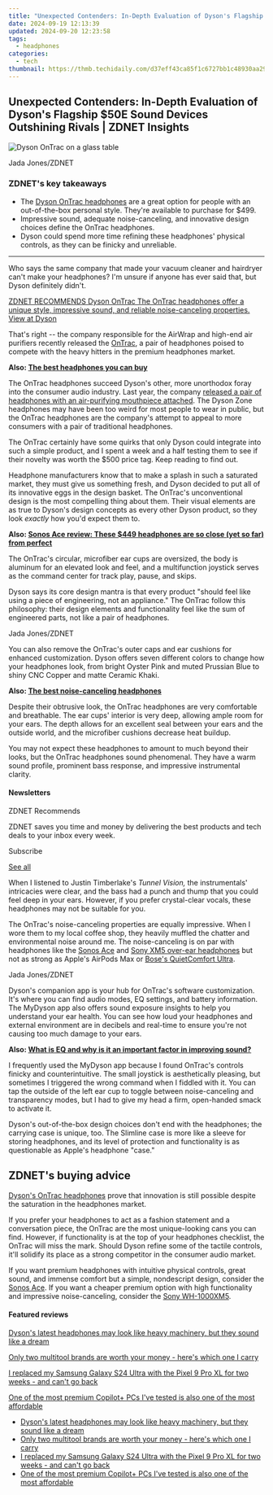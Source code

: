 ```yaml
---
title: "Unexpected Contenders: In-Depth Evaluation of Dyson's Flagship $50E Sound Devices Outshining Rivals | ZDNET Insights"
date: 2024-09-19 12:13:39
updated: 2024-09-20 12:23:58
tags:
  - headphones
categories:
  - tech
thumbnail: https://thmb.techidaily.com/d37eff43ca85f1c6727bb1c48930aa293f0c1790252e534383e8e0730d7ae092.jpg
---
```


## Unexpected Contenders: In-Depth Evaluation of Dyson's Flagship $50E Sound Devices Outshining Rivals | ZDNET Insights

![Dyson OnTrac on a glass table](https://www.zdnet.com/a/img/resize/bc9ed5c261980f98010653a2c94718bb6e364d2a/2024/08/22/04f54e6b-f2e8-4fb5-879d-11d3b74ae63a/ontrac-8.jpg?auto=webp&width=1280)

Jada Jones/ZDNET

### ZDNET's key takeaways

* The [Dyson OnTrac headphones](https://click.linksynergy.com/deeplink?id=IokOf8qagZo&mid=36310&u1=zd-%5F%5FCOM%5FCLICK%5FID%5F%5F-dtp&murl=https%3A%2F%2Fwww.dyson.com%2Fheadphones%2Fontrac%2Fcnc-copper) are a great option for people with an out-of-the-box personal style. They're available to purchase for $499.
* Impressive sound, adequate noise-canceling, and innovative design choices define the OnTrac headphones.
* Dyson could spend more time refining these headphones' physical controls, as they can be finicky and unreliable.

---

Who says the same company that made your vacuum cleaner and hairdryer can't make your headphones? I'm unsure if anyone has ever said that, but Dyson definitely didn't. 

[ZDNET RECOMMENDS Dyson OnTrac The OnTrac headphones offer a unique style, impressive sound, and reliable noise-canceling properties. View at Dyson](https://click.linksynergy.com/deeplink?id=IokOf8qagZo&mid=36310&u1=zd-%5F%5FCOM%5FCLICK%5FID%5F%5F-dtp&murl=https%3A%2F%2Fwww.dyson.com%2Fheadphones%2Fontrac%2Fcnc-copper)

That's right -- the company responsible for the AirWrap and high-end air purifiers recently released the [OnTrac](https://click.linksynergy.com/deeplink?id=IokOf8qagZo&mid=36310&u1=zd-%5F%5FCOM%5FCLICK%5FID%5F%5F-dtp&murl=https%3A%2F%2Fwww.dyson.com%2Fheadphones%2Fontrac%2Fcnc-copper), a pair of headphones poised to compete with the heavy hitters in the premium headphones market.

**Also: [The best headphones you can buy](https://www.zdnet.com/article/best-headphones/)**

The OnTrac headphones succeed Dyson's other, more unorthodox foray into the consumer audio industry. Last year, the company [released a pair of headphones with an air-purifying mouthpiece attached](https://www.zdnet.com/article/dysons-new-air-purifying-noise-cancelling-headphones-have-a-launch-date-and-a-hefty-price-tag/). The Dyson Zone headphones may have been too weird for most people to wear in public, but the OnTrac headphones are the company's attempt to appeal to more consumers with a pair of traditional headphones.

The OnTrac certainly have some quirks that only Dyson could integrate into such a simple product, and I spent a week and a half testing them to see if their novelty was worth the $500 price tag. Keep reading to find out.

Headphone manufacturers know that to make a splash in such a saturated market, they must give us something fresh, and Dyson decided to put all of its innovative eggs in the design basket. The OnTrac's unconventional design is the most compelling thing about them. Their visual elements are as true to Dyson's design concepts as every other Dyson product, so they look _exactly_ how you'd expect them to.

**Also: [Sonos Ace review: These $449 headphones are so close (yet so far) from perfect](https://www.zdnet.com/article/sonos-ace-review/)**

The OnTrac's circular, microfiber ear cups are oversized, the body is aluminum for an elevated look and feel, and a multifunction joystick serves as the command center for track play, pause, and skips.

Dyson says its core design mantra is that every product "should feel like using a piece of engineering, not an appliance." The OnTrac follow this philosophy: their design elements and functionality feel like the sum of engineered parts, not like a pair of headphones.

Jada Jones/ZDNET

You can also remove the OnTrac's outer caps and ear cushions for enhanced customization. Dyson offers seven different colors to change how your headphones look, from bright Oyster Pink and muted Prussian Blue to shiny CNC Copper and matte Ceramic Khaki.

**Also: [The best noise-canceling headphones](https://www.zdnet.com/article/best-noise-canceling-headphones/)**

Despite their obtrusive look, the OnTrac headphones are very comfortable and breathable. The ear cups' interior is very deep, allowing ample room for your ears. The depth allows for an excellent seal between your ears and the outside world, and the microfiber cushions decrease heat buildup.

You may not expect these headphones to amount to much beyond their looks, but the OnTrac headphones sound phenomenal. They have a warm sound profile, prominent bass response, and impressive instrumental clarity. 

#### Newsletters

ZDNET Recommends

ZDNET saves you time and money by delivering the best products and tech deals to your inbox every week.

 Subscribe

[See all](https://www.zdnet.com/newsletters/)

When I listened to Justin Timberlake's _Tunnel Vision,_ the instrumentals' intricacies were clear, and the bass had a punch and thump that you could feel deep in your ears. However, if you prefer crystal-clear vocals, these headphones may not be suitable for you.

The OnTrac's noise-canceling properties are equally impressive. When I wore them to my local coffee shop, they heavily muffled the chatter and environmental noise around me. The noise-canceling is on par with headphones like the [Sonos Ace](https://www.zdnet.com/article/sonos-ace-review/) and [Sony XM5 over-ear headphones](https://www.zdnet.com/article/sony-wh-1000xm5-wireless-noise-canceling-headphones-review/) but not as strong as Apple's AirPods Max or [Bose's QuietComfort Ultra](https://www.zdnet.com/article/bose-quietcomfort-ultra-headphones-review/). 

Jada Jones/ZDNET

Dyson's companion app is your hub for OnTrac's software customization. It's where you can find audio modes, EQ settings, and battery information. The MyDyson app also offers sound exposure insights to help you understand your ear health. You can see how loud your headphones and external environment are in decibels and real-time to ensure you're not causing too much damage to your ears.

**Also: [What is EQ and why is it an important factor in improving sound?](https://www.zdnet.com/article/what-is-eq-and-why-is-it-an-important-factor-in-improving-sound/)**

I frequently used the MyDyson app because I found OnTrac's controls finicky and counterintuitive. The small joystick is aesthetically pleasing, but sometimes I triggered the wrong command when I fiddled with it. You can tap the outside of the left ear cup to toggle between noise-canceling and transparency modes, but I had to give my head a firm, open-handed smack to activate it.

Dyson's out-of-the-box design choices don't end with the headphones; the carrying case is unique, too. The Slimline case is more like a sleeve for storing headphones, and its level of protection and functionality is as questionable as Apple's headphone "case." 

## ZDNET's buying advice

[Dyson's OnTrac headphones](https://click.linksynergy.com/deeplink?id=IokOf8qagZo&mid=36310&u1=zd-%5F%5FCOM%5FCLICK%5FID%5F%5F-dtp&murl=https%3A%2F%2Fwww.dyson.com%2Fheadphones%2Fontrac%2Fcnc-copper) prove that innovation is still possible despite the saturation in the headphones market. 

If you prefer your headphones to act as a fashion statement and a conversation piece, the OnTrac are the most unique-looking cans you can find. However, if functionality is at the top of your headphones checklist, the OnTrac will miss the mark. Should Dyson refine some of the tactile controls, it'll solidify its place as a strong competitor in the consumer audio market. 

If you want premium headphones with intuitive physical controls, great sound, and immense comfort but a simple, nondescript design, consider the [Sonos Ace](https://buy.geni.us/Proxy.ashx?TSID=368250&GR%5FURL=https%3A%2F%2Fwww.amazon.com%2FSonos-Ace-Wireless-Headphones-Cancellation%2Fdp%2FB0CYHGTMNH%3Ftag%3Dzd-buy-button-20%26ascsubtag%3D%5F%5FCOM%5FCLICK%5FID%5F%5F%7Ce2db42b3-f2d1-472e-8b2d-40368a9cba32%7Cdtp&dtb=1). If you want a cheaper premium option with high functionality and impressive noise-canceling, consider the [Sony WH-1000XM5](https://buy.geni.us/Proxy.ashx?TSID=368250&GR%5FURL=https%3A%2F%2Fwww.amazon.com%2FSony-WH-1000XM5-Headphones-Hands-Free-WH1000XM5%2Fdp%2FB0BXYCS74H%3Ftag%3Dzd-buy-button-20%26ascsubtag%3D%5F%5FCOM%5FCLICK%5FID%5F%5F%7Ce2db42b3-f2d1-472e-8b2d-40368a9cba32%7Cdtp&dtb=1). 

#### Featured reviews

[Dyson's latest headphones may look like heavy machinery, but they sound like a dream](https://www.zdnet.com/article/i-tested-dysons-500-flagship-headphones-and-theyre-more-competitive-than-expected/ "Dyson's latest headphones may look like heavy machinery, but they sound like a dream")

[Only two multitool brands are worth your money - here's which one I carry](https://www.zdnet.com/article/only-two-multitool-brands-are-worth-your-money-heres-which-one-i-carry/ "Only two multitool brands are worth your money - here's which one I carry")

[I replaced my Samsung Galaxy S24 Ultra with the Pixel 9 Pro XL for two weeks - and can't go back](https://www.zdnet.com/article/i-replaced-my-samsung-galaxy-s24-ultra-with-the-pixel-9-pro-xl-for-two-weeks-and-cant-go-back/ "I replaced my Samsung Galaxy S24 Ultra with the Pixel 9 Pro XL for two weeks - and can't go back")

[One of the most premium Copilot+ PCs I've tested is also one of the most affordable](https://www.zdnet.com/article/one-of-the-most-premium-copilot-pcs-ive-tested-is-also-one-of-the-most-affordable/ "One of the most premium Copilot+ PCs I've tested is also one of the most affordable")

* [Dyson's latest headphones may look like heavy machinery, but they sound like a dream](https://www.zdnet.com/article/i-tested-dysons-500-flagship-headphones-and-theyre-more-competitive-than-expected/ "Dyson's latest headphones may look like heavy machinery, but they sound like a dream")
* [Only two multitool brands are worth your money - here's which one I carry](https://www.zdnet.com/article/only-two-multitool-brands-are-worth-your-money-heres-which-one-i-carry/ "Only two multitool brands are worth your money - here's which one I carry")
* [I replaced my Samsung Galaxy S24 Ultra with the Pixel 9 Pro XL for two weeks - and can't go back](https://www.zdnet.com/article/i-replaced-my-samsung-galaxy-s24-ultra-with-the-pixel-9-pro-xl-for-two-weeks-and-cant-go-back/ "I replaced my Samsung Galaxy S24 Ultra with the Pixel 9 Pro XL for two weeks - and can't go back")
* [One of the most premium Copilot+ PCs I've tested is also one of the most affordable](https://www.zdnet.com/article/one-of-the-most-premium-copilot-pcs-ive-tested-is-also-one-of-the-most-affordable/ "One of the most premium Copilot+ PCs I've tested is also one of the most affordable")

<ins class="adsbygoogle"
     style="display:block"
     data-ad-format="autorelaxed"
     data-ad-client="ca-pub-7571918770474297"
     data-ad-slot="1223367746"></ins>



<ins class="adsbygoogle"
     style="display:block"
     data-ad-client="ca-pub-7571918770474297"
     data-ad-slot="8358498916"
     data-ad-format="auto"
     data-full-width-responsive="true"></ins>
